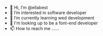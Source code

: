- 👋 Hi, I’m @ellabest
- 👀 I’m interested in software developer
- 🌱 I’m currently learning wed development
- 💞️ I'm looking up to be a font-end developer
- 📫 How to reach me ......

<!---
ellabest/ellabest is a ✨ special ✨ repository because its `README.md` (this file) appears on your GitHub profile.
You can click the Preview link to take a look at your changes.
--->
